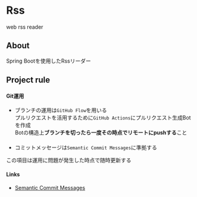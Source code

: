 # Rss
web rss reader

## About
Spring Bootを使用したRssリーダー

## Project rule
#### Git運用
* ブランチの運用は`GitHub Flow`を用いる  
	プルリクエストを活用するために`GitHub Actions`にプルリクエスト生成Botを作成  
	Botの構造上**ブランチを切ったら一度その時点でリモートにpushする**こと
　　
* コミットメッセージは`Semantic Commit Messages`に準拠する
  
この項目は運用に問題が発生した時点で随時更新する

#### Links
* [Semantic Commit Messages](https://gist.github.com/joshbuchea/6f47e86d2510bce28f8e7f42ae84c716)
